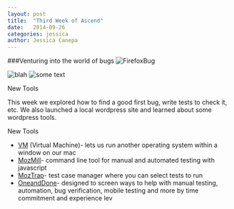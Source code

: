 ```yaml
---
layout: post
title:  "Third Week of Ascend"
date:   2014-09-26
categories: jessica
author: Jessica Canepa
---
```

###Venturing into the world of bugs 
![FirefoxBug](https://github.com/jmarlena/ascendproject/participants/portland/jessica/images/firefoxbugillustration.jpg) 

<img src= "images/firefoxillustration.jpg" alt="blah" />

<img src="firefoxbugillustration.jpg" alt = "some text" >

New Tools

This week we explored how to find a good first bug, write tests to check it, etc. We also launched a local wordpress site and learned about some wordpress tools. 


New Tools

+ [VM]() (Virtual Machine)- lets us run another operating system within a window on our mac 
+ [MozMill](https://developer.mozilla.org/en-US/docs/Mozilla/QA/Mozmill_tests)- command line tool for manual and automated testing with javascript
+ [MozTrap](https://oneanddone.mozilla.org/en-US/)- test case manager where you can select tests to run
+ [OneandDone](https://oneanddone.mozilla.org/en-US/)- designed to screen ways to help with manual testing, automation, bug verification, mobile testing and more by time commitment and experience lev
